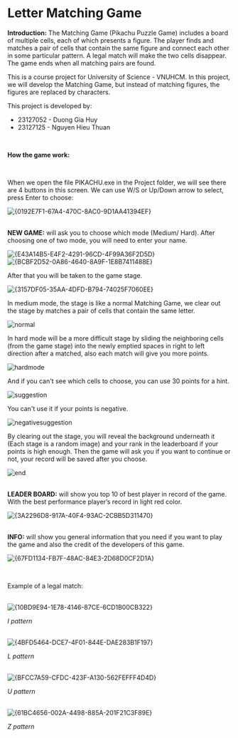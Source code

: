 # Letter Matching Game

**Introduction:**
The Matching Game (Pikachu Puzzle Game) includes a board of multiple cells,
each of which presents a figure. The player finds and matches a pair of cells that
contain the same figure and connect each other in some particular pattern. A legal
match will make the two cells disappear. The game ends when all matching pairs are
found.

This is a course project for University of Science - VNUHCM. In this project, we will develop the Matching Game, but instead of matching
figures, the figures are replaced by characters.

This project is developed by:
+ 23127052 - Duong Gia Huy
+ 23127125 - Nguyen Hieu Thuan

<br>

**How the game work:**

<br>

When we open the file PIKACHU.exe in the Project folder, we will see there are 4 buttons in this screen. We can use W/S or Up/Down arrow to select, press Enter to choose:

![{0192E7F1-67A4-470C-8AC0-9D1AA41394EF}](https://github.com/user-attachments/assets/119ab43d-fe8c-4a26-9513-e966d4eea6aa)

<br>**NEW GAME:** will ask you to choose which mode (Medium/ Hard). After choosing one of two mode, you will need to enter your name.

![{E43A14B5-E4F2-4291-96CD-4F99A36F2D5D}](https://github.com/user-attachments/assets/46104196-204f-49e6-bf12-e80a8f8c5f28)
<br>
![{BCBF2D52-0A86-4640-8A9F-1E8B7411488E}](https://github.com/user-attachments/assets/956e4619-f377-475e-aa26-27366ed61ca9)

After that you will be taken to the game stage.

![{3157DF05-35AA-4DFD-B794-74025F7060EE}](https://github.com/user-attachments/assets/3ca662dc-3e65-4422-b184-b7fa2fae4556)


In medium mode, the stage is like a normal Matching Game, we clear out the stage by matches a pair of cells that contain the same letter.

![normal](https://github.com/user-attachments/assets/5d7c6a8a-0083-4e35-a262-d9d8b6643f5d)

In hard mode will be a more difficult stage by sliding the neighboring cells (from the game stage) into the newly emptied spaces in right to left direction after a matched, also each match will give you more points.

![hardmode](https://github.com/user-attachments/assets/22b82e48-bb58-42e5-a6e2-ded999fc94d2)

And if you can't see which cells to choose, you can use 30 points for a hint.

![suggestion](https://github.com/user-attachments/assets/0f9ec3e8-6934-4ddc-9add-e00d9cf26f7d)

You can't use it if your points is negative.

![negativesuggestion](https://github.com/user-attachments/assets/4f119e70-816a-4625-91aa-3b9829cf1e77)

By clearing out the stage, you will reveal the background underneath it (Each stage is a random image) and your rank in the leaderboard if your points is high enough. Then the game will ask you if you want to continue or not, your record will be saved after you choose.

![end](https://github.com/user-attachments/assets/9825741d-8456-49c4-ba80-45780ace33fb)


<br>**LEADER BOARD:** will show you top 10 of best player in record of the game. With the best performance
player’s record in light red color.

![{3A2296D8-917A-40F4-93AC-2CBB5D311470}](https://github.com/user-attachments/assets/76c53ef4-56e2-4122-ab96-5429cb3bd8b8)


<br>**INFO:** will show you general information that you need if you want to play the game and also the credit of the developers of this game.

![{67FD1134-FB7F-48AC-84E3-2D68D0CF2D1A}](https://github.com/user-attachments/assets/f3611bdd-a14b-4ea4-b334-d2f8195a3306)

<br>

Example of a legal match:
<br><br>

![{10BD9E94-1E78-4146-87CE-6CD1B00CB322}](https://github.com/user-attachments/assets/f1aa0a09-9453-41f1-b74f-1fb9232853bc)

*I pattern*
<br><br>

![{4BFD5464-DCE7-4F01-844E-DAE283B1F197}](https://github.com/user-attachments/assets/42c14846-8ffe-40be-ba51-e10bd3789959)

*L pattern*
<br><br>

![{BFCC7A59-CFDC-423F-A130-562FEFFF4D4D}](https://github.com/user-attachments/assets/2b35d1d9-3692-42d2-8643-88ee7f6d7b4b)

*U pattern*
<br><br>

![{61BC4656-002A-4498-885A-201F21C3F89E}](https://github.com/user-attachments/assets/9c529c84-366a-42bb-8bb6-699c83da3426)

*Z pattern*


